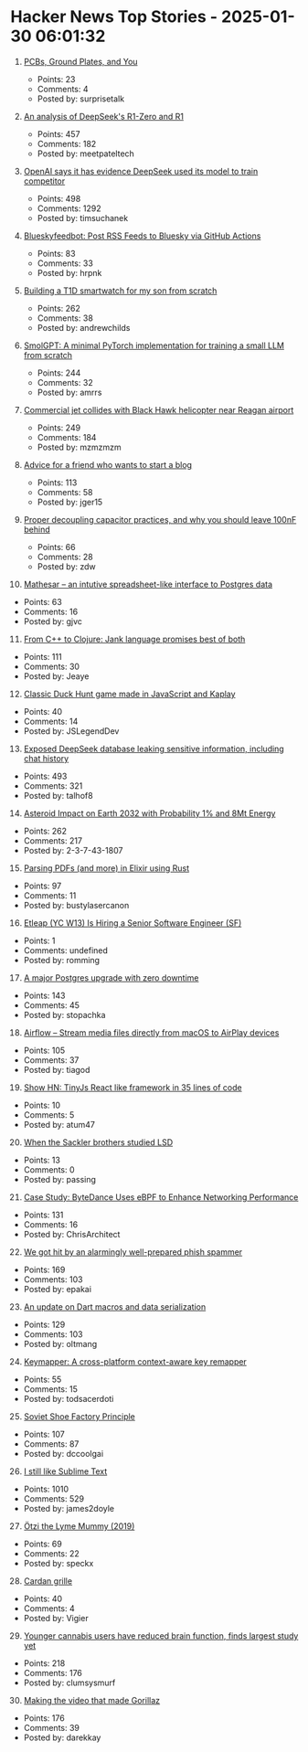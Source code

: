 # Hacker News Top Stories - 2025-01-30 06:01:32

1. [PCBs, Ground Plates, and You](https://lcamtuf.substack.com/p/pcbs-ground-planes-and-you)
   - Points: 23
   - Comments: 4
   - Posted by: surprisetalk

2. [An analysis of DeepSeek's R1-Zero and R1](https://arcprize.org/blog/r1-zero-r1-results-analysis)
   - Points: 457
   - Comments: 182
   - Posted by: meetpateltech

3. [OpenAI says it has evidence DeepSeek used its model to train competitor](https://www.ft.com/content/a0dfedd1-5255-4fa9-8ccc-1fe01de87ea6)
   - Points: 498
   - Comments: 1292
   - Posted by: timsuchanek

4. [Blueskyfeedbot: Post RSS Feeds to Bluesky via GitHub Actions](https://github.com/marketplace/actions/feed-to-bluesky)
   - Points: 83
   - Comments: 33
   - Posted by: hrpnk

5. [Building a T1D smartwatch for my son from scratch](https://andrewchilds.com/posts/building-a-t1d-smartwatch-from-scratch)
   - Points: 262
   - Comments: 38
   - Posted by: andrewchilds

6. [SmolGPT: A minimal PyTorch implementation for training a small LLM from scratch](https://github.com/Om-Alve/smolGPT)
   - Points: 244
   - Comments: 32
   - Posted by: amrrs

7. [Commercial jet collides with Black Hawk helicopter near Reagan airport](https://www.mediaite.com/news/breaking-commercial-jet-collides-with-police-chopper-near-reagan-airport/)
   - Points: 249
   - Comments: 184
   - Posted by: mzmzmzm

8. [Advice for a friend who wants to start a blog](https://www.henrikkarlsson.xyz/p/start-a-blog)
   - Points: 113
   - Comments: 58
   - Posted by: jger15

9. [Proper decoupling capacitor practices, and why you should leave 100nF behind](https://codeinsecurity.wordpress.com/2025/01/25/proper-decoupling-practices-and-why-you-should-leave-100nf-behind/)
   - Points: 66
   - Comments: 28
   - Posted by: zdw

10. [Mathesar – an intutive spreadsheet-like interface to Postgres data](https://github.com/mathesar-foundation/mathesar)
   - Points: 63
   - Comments: 16
   - Posted by: gjvc

11. [From C++ to Clojure: Jank language promises best of both](https://thenewstack.io/from-c-to-clojure-new-language-promises-best-of-both/)
   - Points: 111
   - Comments: 30
   - Posted by: Jeaye

12. [Classic Duck Hunt game made in JavaScript and Kaplay](https://jslegend.itch.io/duck-hunter)
   - Points: 40
   - Comments: 14
   - Posted by: JSLegendDev

13. [Exposed DeepSeek database leaking sensitive information, including chat history](https://www.wiz.io/blog/wiz-research-uncovers-exposed-deepseek-database-leak)
   - Points: 493
   - Comments: 321
   - Posted by: talhof8

14. [Asteroid Impact on Earth 2032 with Probability 1% and 8Mt Energy](https://cneos.jpl.nasa.gov/sentry/details.html#?des=2024%20YR4)
   - Points: 262
   - Comments: 217
   - Posted by: 2-3-7-43-1807

15. [Parsing PDFs (and more) in Elixir using Rust](https://www.chriis.dev/opinion/parsing-pdfs-in-elixir-using-rust)
   - Points: 97
   - Comments: 11
   - Posted by: bustylasercanon

16. [Etleap (YC W13) Is Hiring a Senior Software Engineer (SF)](undefined)
   - Points: 1
   - Comments: undefined
   - Posted by: romming

17. [A major Postgres upgrade with zero downtime](https://www.instantdb.com/essays/pg_upgrade)
   - Points: 143
   - Comments: 45
   - Posted by: stopachka

18. [Airflow – Stream media files directly from macOS to AirPlay devices](https://airflow.app/)
   - Points: 105
   - Comments: 37
   - Posted by: tiagod

19. [Show HN: TinyJs React like framework in 35 lines of code](undefined)
   - Points: 10
   - Comments: 5
   - Posted by: atum47

20. [When the Sackler brothers studied LSD](https://resobscura.substack.com/p/when-the-sackler-brothers-studied)
   - Points: 13
   - Comments: 0
   - Posted by: passing

21. [Case Study: ByteDance Uses eBPF to Enhance Networking Performance](https://ebpf.foundation/case-study-bytedance-uses-ebpf-to-enhance-networking-performance/)
   - Points: 131
   - Comments: 16
   - Posted by: ChrisArchitect

22. [We got hit by an alarmingly well-prepared phish spammer](https://utcc.utoronto.ca/~cks/space/blog/spam/WellPreparedPhishSpammer)
   - Points: 169
   - Comments: 103
   - Posted by: epakai

23. [An update on Dart macros and data serialization](https://medium.com/dartlang/an-update-on-dart-macros-data-serialization-06d3037d4f12)
   - Points: 129
   - Comments: 103
   - Posted by: oltmang

24. [Keymapper: A cross-platform context-aware key remapper](https://github.com/houmain/keymapper)
   - Points: 55
   - Comments: 15
   - Posted by: todsacerdoti

25. [Soviet Shoe Factory Principle](https://wiki.c2.com/?SovietShoeFactoryPrinciple)
   - Points: 107
   - Comments: 87
   - Posted by: dccoolgai

26. [I still like Sublime Text](https://ohdoylerules.com/workflows/why-i-still-like-sublime-text-in-2025/)
   - Points: 1010
   - Comments: 529
   - Posted by: james2doyle

27. [Ötzi the Lyme Mummy (2019)](https://vetmed.illinois.edu/i-tick/2019/08/09/iceman-lyme-mummy-tattle-the-tick-blog/)
   - Points: 69
   - Comments: 22
   - Posted by: speckx

28. [Cardan grille](https://en.wikipedia.org/wiki/Cardan_grille)
   - Points: 40
   - Comments: 4
   - Posted by: Vigier

29. [Younger cannabis users have reduced brain function, finds largest study yet](https://newatlas.com/brain/young-adult-cannabis-brain-function/)
   - Points: 218
   - Comments: 176
   - Posted by: clumsysmurf

30. [Making the video that made Gorillaz](https://animationobsessive.substack.com/p/making-the-video-that-made-gorillaz)
   - Points: 176
   - Comments: 39
   - Posted by: darekkay

